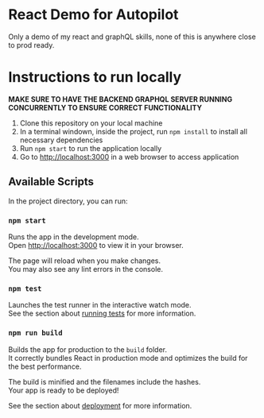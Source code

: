 # React Demo for Autopilot
Only a demo of my react and graphQL skills, none of this is anywhere close to prod ready.

# Instructions to run locally

**MAKE SURE TO HAVE THE BACKEND GRAPHQL SERVER RUNNING CONCURRENTLY TO ENSURE CORRECT FUNCTIONALITY**

1. Clone this repository on your local machine
2. In a terminal windown, inside the project, run `npm install` to install all necessary dependencies
3. Run `npm start` to run the application locally 
4. Go to [http://localhost:3000](http://localhost:3000) in a web browser to access application

## Available Scripts

In the project directory, you can run:

### `npm start`

Runs the app in the development mode.\
Open [http://localhost:3000](http://localhost:3000) to view it in your browser.

The page will reload when you make changes.\
You may also see any lint errors in the console.

### `npm test`

Launches the test runner in the interactive watch mode.\
See the section about [running tests](https://facebook.github.io/create-react-app/docs/running-tests) for more information.

### `npm run build`

Builds the app for production to the `build` folder.\
It correctly bundles React in production mode and optimizes the build for the best performance.

The build is minified and the filenames include the hashes.\
Your app is ready to be deployed!

See the section about [deployment](https://facebook.github.io/create-react-app/docs/deployment) for more information.
